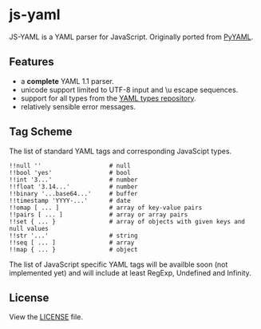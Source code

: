 js-yaml
=======

JS-YAML is a YAML parser for JavaScript. Originally ported from [PyYAML][1].

## Features

- a **complete** YAML 1.1 parser.
- unicode support limited to UTF-8 input and \u escape sequences.
- support for all types from the  [YAML types repository][2].
- relatively sensible error messages.

## Tag Scheme

The list of standard YAML tags and corresponding JavaScipt types.

```
!!null ''                   # null
!!bool 'yes'                # bool
!!int '3...'                # number
!!float '3.14...'           # number
!!binary '...base64...'     # buffer
!!timestamp 'YYYY-...'      # date
!!omap [ ... ]              # array of key-value pairs
!!pairs [ ... ]             # array or array pairs
!!set { ... }               # array of objects with given keys and null values
!!str '...'                 # string
!!seq [ ... ]               # array
!!map { ... }               # object
```

The list of JavaScript specific YAML tags will be availble soon (not implemented
yet) and will include at least RegExp, Undefined and Infinity.


## License

View the [LICENSE][3] file.


[1]: http://pyyaml.org/
[2]: http://yaml.org/type/index.html
[3]: https://github.com/nodeca/js-yaml/blob/master/LICENSE
